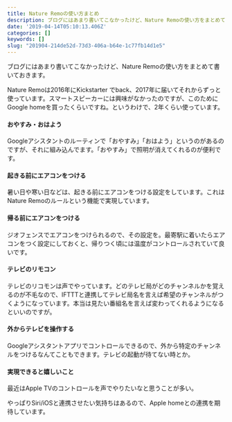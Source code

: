 ```yaml
---
title: Nature Remoの使い方まとめ
description: ブログにはあまり書いてこなかったけど、Nature Remoの使い方をまとめて書いておきます。
date: '2019-04-14T05:10:13.406Z'
categories: []
keywords: []
slug: "201904-214de52d-73d3-406a-b64e-1c77fb14d1e5"
---
```

ブログにはあまり書いてこなかったけど、Nature Remoの使い方をまとめて書いておきます。

Nature Remoは2016年にKickstarter でback、2017年に届いてそれからずっと使っています。スマートスピーカーには興味がなかったのですが、このためにGoogle homeを買ったくらいですね。というわけで、2年くらい使っています。

#### おやすみ・おはよう

Googleアシスタントのルーティンで「おやすみ」「おはよう」というのがあるのですが、それに組み込んでます。「おやすみ」で照明が消えてくれるのが便利です。

#### 起きる前にエアコンをつける

暑い日や寒い日などは、起きる前にエアコンをつける設定をしています。これはNature Remoのルールという機能で実現しています。

#### 帰る前にエアコンをつける

ジオフェンスでエアコンをつけられるので、その設定を。最寄駅に着いたらエアコンをつく設定にしておくと、帰りつく頃には温度がコントロールされていて良いです。

#### テレビのリモコン

テレビのリコモンは声でやっています。どのテレビ局がどのチャンネルかを覚えるのが不毛なので、IFTTTと連携してテレビ局名を言えば希望のチャンネルがつくようになっています。本当は見たい番組名を言えば変わってくれるようになるといいのですが。

#### 外からテレビを操作する

Googleアシスタントアプリでコントロールできるので、外から特定のチャンネルをつけるなんてこともできます。テレビの起動が待てない時とか。

#### 実現できると嬉しいこと

最近はApple TVのコントロールを声でやりたいなと思うことが多い。

やっぱりSiri/iOSと連携させたい気持ちはあるので、Apple homeとの連携を期待しています。